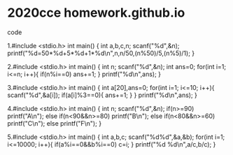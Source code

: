 # 2020cce homework.github.io
code

1.#include <stdio.h>
int main()
{
	int a,b,c,n;
	scanf("%d",&n);
	printf("%d=50*%d+5*%d+1*%d\n",n,n/50,(n%50)/5,(n%5)/1);
}



2.#include <stdio.h>
int main()
{
	int n;
	scanf("%d",&n);
	int ans=0;
	for(int i=1; i<=n; i++){
		if(n%i==0) ans+=1;
	}
	printf("%d\n",ans);
}



3.#include <stdio.h>
int main()
{
	int a[20],ans=0;
	for(int i=1; i<=10; i++){
		scanf("%d",&a[i]);
			if(a[i]%3==0){
			ans+=1;
		}
	}
	printf("%d\n",ans);
}



4.#include <stdio.h>
int main()
{
	int n;
	scanf("%d",&n);
	if(n>=90) printf("A\n");
	else if(n<90&&n>=80) printf("B\n");
	else if(n<80&&n>=60) printf("C\n");
	else printf("F\n");
}



5.#include <stdio.h>
int main()
{
	int a,b,c;
	scanf("%d%d",&a,&b);
	for(int i=1; i<=10000; i++){
		if(a%i==0&&b%i==0)
		c=i;
	}
	printf("%d %d\n",a/c,b/c);
}
